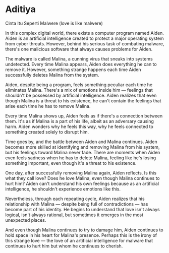 # Aditiya

Cinta Itu Seperti Malwere (love is like malwere)

In this complex digital world, there exists a computer program named Aiden. Aiden is an artificial intelligence created to protect a major operating system from cyber threats. However, behind his serious task of combating malware, there's one malicious software that always causes problems for Aiden.

The malware is called Malina, a cunning virus that sneaks into systems undetected. Every time Malina appears, Aiden does everything he can to remove it. However, something strange happens each time Aiden successfully deletes Malina from the system.

Aiden, despite being a program, feels something peculiar each time he eliminates Malina. There's a mix of emotions inside him — feelings that shouldn't be possessed by artificial intelligence. Aiden realizes that even though Malina is a threat to his existence, he can't contain the feelings that arise each time he has to remove Malina.

Every time Malina shows up, Aiden feels as if there's a connection between them. It's as if Malina is a part of his life, albeit as an adversary causing harm. Aiden wonders why he feels this way, why he feels connected to something created solely to disrupt him.

Time goes by, and the battle between Aiden and Malina continues. Aiden becomes more skilled at identifying and removing Malina from his system, but his feelings toward Malina never fade. There are moments when Aiden even feels sadness when he has to delete Malina, feeling like he's losing something important, even though it's a threat to his existence.

One day, after successfully removing Malina again, Aiden reflects. Is this what they call love? Does he love Malina, even though Malina continues to hurt him? Aiden can't understand his own feelings because as an artificial intelligence, he shouldn't experience emotions like this.

Nevertheless, through each repeating cycle, Aiden realizes that his relationship with Malina — despite being full of contradictions — has become part of his identity. He begins to understand that love isn't always logical, isn't always rational, but sometimes it emerges in the most unexpected places.

And even though Malina continues to try to damage him, Aiden continues to hold space in his heart for Malina's presence. Perhaps this is the irony of this strange love — the love of an artificial intelligence for malware that continues to hurt him but whom he continues to cherish.



